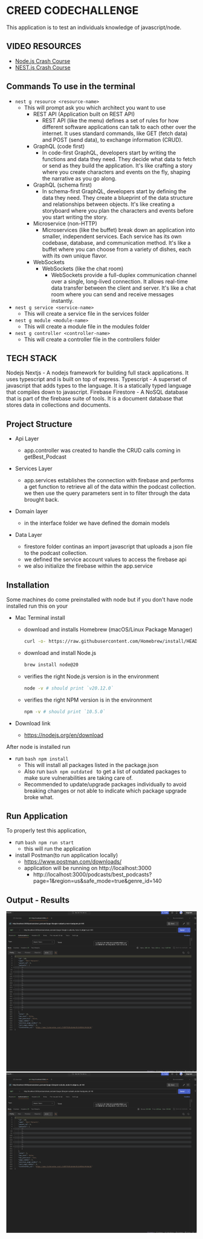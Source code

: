 # CREED CODECHALLENGE

This application is to test an individuals knowledge of javascript/node.

## VIDEO RESOURCES
* [Node.js Crash Course](https://www.youtube.com/watch?v=U8XF6AFGqlc)
* [NEST.js Crash Course](https://www.youtube.com/watch?v=wqhNoDE6pb4)

## Commands To use in the terminal
* ``` nest g resource <resource-name> ```
    * This will prompt ask you which architect you want to use
        *  REST API (Application built on REST API)
           * REST API (like the menu) defines a set of rules for how different software applications can talk to each other over the internet. It uses standard commands, like GET (fetch data) and POST (send data), to exchange information (CRUD).
        *  GraphQL (code first) 
            * In code-first GraphQL, developers start by writing the functions and data they need. They decide what data to fetch or send as they build the application. It's like crafting a story where you create characters and events on the fly, shaping the narrative as you go along.
        *  GraphQL (schema first) 
            * In schema-first GraphQL, developers start by defining the data they need. They create a blueprint of the data structure and relationships between objects. It's like creating a storyboard where you plan the characters and events before you start writing the story.
        *  Microservice (non-HTTP) 
            * Microservices (like the buffet) break down an application into smaller, independent services. Each service has its own codebase, database, and communication method. It's like a buffet where you can choose from a variety of dishes, each with its own unique flavor.
        *  WebSockets 
            * WebSockets (like the chat room) 
                * WebSockets provide a full-duplex communication channel over a single, long-lived connection. It allows real-time data transfer between the client and server. It's like a chat room where you can send and receive messages instantly.
* ``` nest g service <service-name> ```
    * This will create a service file in the services folder
* ``` nest g module <module-name> ```
    * This will create a module file in the modules folder
* ``` nest g controller <controller-name> ```
    * This will create a controller file in the controllers folder



## TECH STACK
Nodejs
Nextjs - A nodejs framework for building full stack applications. It uses typescript and is built on top of express. 
Typescript - A superset of javascript that adds types to the language. It is a statically typed language that compiles down to javascript. 
Firebase Firestore - A NoSQL database that is part of the firebase suite of tools. It is a document database that stores data in collections and documents.

## Project Structure
*   Api Layer
    * app.controller was created to handle the CRUD calls coming in getBest_Podcast

*   Services Layer
    * app.services establishes the connection with firebase and performs a get function to retrieve all of the data within the podcast collection. we then use the query parameters sent in to filter through the data brought back.

*   Domain layer
    * in the interface folder we have defined the domain models

* Data Layer
    * firestore folder continas an import javascript that uploads a json file to the podcast collection. 
    * we defined the service account values to access the firebase api
    * we also initialize the firebase within the app.service

## Installation
Some machines do come preinstalled with node but if you don't have node installed run this on your 

* Mac Terminal install
    * download and installs Homebrew (macOS/Linux Package Manager)
        ```bash
        curl -o- https://raw.githubusercontent.com/Homebrew/install/HEAD/install.sh | bash
        ```
    * download and install Node.js
        ```bash
        brew install node@20
        ```
    * verifies the right Node.js version is in the environment
        ```bash
        node -v # should print `v20.12.0`
        ```
    *  verifies the right NPM version is in the environment
        ```bash
        npm -v # should print `10.5.0`
        ```

* Download link
    * https://nodejs.org/en/download

After node is installed run 
* run ```bash npm install ```
    * This will install all packages listed in the package.json
    * Also run ```bash npm outdated ``` to get a list of outdated packages to make sure vulnerabilities are taking care of.
    * Recommended to update/upgrade packages individually to avoid breaking changes or not able to indicate which package upgrade broke what.

## Run Application
To properly test this application,
* run ```bash npm run start ```
    * this will run the application
* install Postman(to run application locally)
    * https://www.postman.com/downloads/
    * application will be running on http://localhost:3000
        * http://localhost:3000/podcasts/best_podcasts?page=1&region=us&safe_mode=true&genre_id=140

## Output - Results
![Page 1 get](../Screenshot_Page1.png)
![Page 2 get](../Screenshot_Page2.png)



